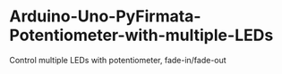 # Arduino-Uno-PyFirmata-Potentiometer-with-multiple-LEDs
Control multiple LEDs with potentiometer, fade-in/fade-out
